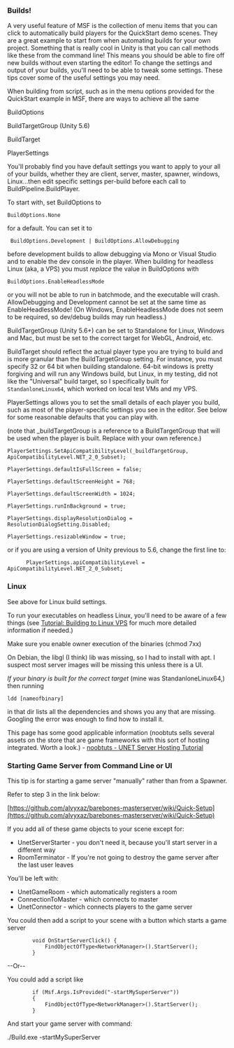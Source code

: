 ### Builds!

 A very useful feature of MSF is the collection of menu items that you can click to automatically build players for the QuickStart demo scenes​. They are a great example to start from when automating builds for your own project. Something that is really cool in Unity is that you can call methods like these from the command line! This means you should be able to fire off new builds without even starting the editor​! To change the settings and output of your builds, you'll need to be able to tweak some settings. These tips cover some of the useful settings you may need.

When building from script, such as in the menu options provided for the QuickStart example in MSF, there are ways to achieve all the same

BuildOptions

BuildTargetGroup (Unity 5.6)

BuildTarget

PlayerSettings


You'll probably find you have default settings you want to apply to your all of your builds, whether they are client, server, master, spawner, windows, Linux...then edit specific settings per-build before each call to BuildPipeline.BuildPlayer.

To start with, set BuildOptions to

 `BuildOptions.None`

 for a default. You can set it to

` BuildOptions.Development | BuildOptions.AllowDebugging` 

before development builds to allow debugging via Mono or Visual Studio and to enable the dev console in the player. When building for headless Linux (aka, a VPS) you must _replace_ the value in BuildOptions with 

`BuildOptions.EnableHeadlessMode`

or you will not be able to run in batchmode, and the executable will crash.  AllowDebugging and Development cannot be set at the same time as EnableHeadlessMode! (On Windows, EnableHeadlessMode does not seem to be required, so dev/debug builds may run headless.)

BuildTargetGroup (Unity 5.6+) can be set to Standalone for Linux, Windows and Mac, but must be set to the correct target for WebGL, Android, etc.

BuildTarget should reflect the actual player type you are trying to build and is more granular than the BuildTargetGroup setting. For instance, you must specify 32 or 64 bit when building standalone. 64-bit windows is pretty forgiving and will run any Windows build, but Linux, in my testing, did not like the "Universal" build target, so I specifically built for `StandanloneLinux64`, which worked on local test VMs and my VPS.

PlayerSettings allows you to set the small details of each player you build, such as most of the player-specific settings you see in the editor. See below for some reasonable defaults that you can play with.

(note that _buildTargetGroup is a reference to a BuildTargetGroup that will be used when the player is built. Replace with your own reference.)

`PlayerSettings.SetApiCompatibilityLevel(_buildTargetGroup, ApiCompatibilityLevel.NET_2_0_Subset);`

`PlayerSettings.defaultIsFullScreen = false;`

`PlayerSettings.defaultScreenHeight = 768;`

`PlayerSettings.defaultScreenWidth = 1024;`

`PlayerSettings.runInBackground = true;`

`PlayerSettings.displayResolutionDialog = ResolutionDialogSetting.Disabled;`

`PlayerSettings.resizableWindow = true;`

or if you are using a version of Unity previous to 5.6, change the first line to:

`      PlayerSettings.apiCompatibilityLevel = ApiCompatibilityLevel.NET_2_0_Subset;`



### Linux
See above for Linux build settings.

To run your executables on headless Linux, you'll need to be aware of a few things (see [Tutorial: Building to Linux VPS](https://github.com/alvyxaz/barebones-masterserver/wiki/Tutorial:-Building-to-Linux-VPS) for much more detailed information if needed.)

Make sure you enable owner execution of the binaries (chmod 7xx)

On Debian, the libgl (I think) lib was missing, so I had to install with apt. I suspect most server images will be missing this unless there is a UI. 

_If your binary is built for the correct target_ (mine was StandanloneLinux64,)  then running

 ` ldd [nameofbinary] `

in that dir lists all the dependencies and shows you any that are missing. Googling the error was enough to find how to install it.

This page has some good applicable information (noobtuts sells several assets on the store that are game frameworks with this sort of hosting integrated. Worth a look.) -  [noobtuts - UNET Server Hosting Tutorial](https://noobtuts.com/unity/unet-server-hosting)


### Starting Game Server from Command Line or UI

This tip is for starting a game server "manually" rather than from a Spawner.

Refer to step 3 in the link below:

[https://github.com/alvyxaz/barebones-masterserver/wiki/Quick-Setup](https://github.com/alvyxaz/barebones-masterserver/wiki/Quick-Setup)

If you add all of these game objects to your scene except for:

* UnetServerStarter - you don't need it, because you'll start server in a different way
* RoomTerminator - If you're not going to destroy the game server after the last user leaves

You'll be left with:
* UnetGameRoom - which automatically registers a room
* ConnectionToMaster - which connects to master
* UnetConnector - which connects players to the game server

You could then add a script to your scene with a button which starts a game server

            void OnStartServerClick() {
                FindObjectOfType<NetworkManager>().StartServer();
            }

--Or--

You could add a script like


            if (Msf.Args.IsProvided("-startMySuperServer"))
            {
                FindObjectOfType<NetworkManager>().StartServer();
            }

    
And start your game server with command:

./Build.exe -startMySuperServer
